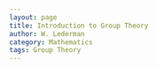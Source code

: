 ```yaml
---
layout: page
title: Introduction to Group Theory
author: W. Lederman
category: Mathematics
tags: Group Theory
---
```

